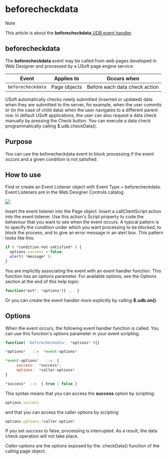 # beforecheckdata



> [!NOTE]
> This article is about the **beforecheckdata**[ UDB event handler](/docs/Web%20and%20app%20UIs/UDB%20Events).

## **beforecheckdata**

The **beforecheckdata** event may be called from web pages developed in Web Designer and processed by a USoft page engine service.

|**Event**|**Applies to**|**Occurs when**|
|--------|--------|--------|
|`beforecheckdata`|Page objects|Before each data check action|



USoft automatically checks newly submitted (inserted or updated) data when they are submitted to the server, for example, when the user commits or (in the case of child data) when the user navigates to a different parent row. In default USoft applications, the user can also request a data check manually by pressing the Check button. You can execute a data check programmatically calling $.udb.checkData().

## Purpose

You can use the beforecheckdata event to block processing if the event occurs and a given condition is not satisfied.

## How to use

Find or create an Event Listener object with Event Type = beforecheckdata. Event Listeners are in the Web Designer Controls catalog:

![](/api/Web%20and%20app%20UIs/UDB%20Events/assets/ff8672be-ff07-426e-ba7e-0ecf37444b63.png)

Insert the event listener into the Page object. Insert a callClientScript action into the event listener. Use this action's Script property to code the behaviour that you want to see when the event occurs. A typical pattern is to specify the condition under which you want processing to be blocked, to block the process, and to give an error message in an alert box. This pattern looks like this:

```js
if ( *condition-not-satisfied* ) {
  options.success = false;
  alert( *message* );
}

```

You are implicitly associating the event with an event handler function. This function has an options parameter. For available options, see the Options section at the end of this help topic:

```js
function(*evt*, *options*){ ... }
```

Or you can create the event handler more explicitly by calling **$.udb.on()**.

## Options

When the event occurs, the following event handler function is called. You can use this function's options parameter in your event scripting.

```js
function( 'beforecheckdata', *options* ){}

*options*   ::=  *event-options*

*event-options*   ::=  {
     success:  *success*,
     options:  *caller-options*
}

*success*  ::=  { true | false }
```

This syntax means that you can access the **success** option by scripting:

```js
options.success
```

and that you can access the caller options by scripting

```js
options.options.*caller-option*
```

If you set *success* to false, processing is interrupted. As a result, the data check operation will not take place.

*Caller-options* are the options exposed by the .checkData() function of the calling page object.

 